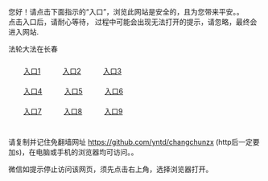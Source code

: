 您好！请点击下面指示的“入口”，浏览此网站是安全的，且为您带来平安。。 <br/>
点击入口后，请耐心等待， 过程中可能会出现无法打开的提示，请忽略，最终会进入网站. </br>

法轮大法在长春<br/>
<div style="padding:10px"><a style="margin:20px" target="_blank" href="https://d339uav4l9o2g2.cloudfront.net/2Qpsp?ewotzv" id="ccLink1" rel="nofollow">入口1</a> <a target="_blank" style="margin:20px" href="https://d1ydsl1xiicvu9.cloudfront.net/2Qpsp?oihgfpwg" id="ccLink2" rel="nofollow">入口2</a> <a style="margin:20px" target="_blank" href="https://d2sbcq4octr6gi.cloudfront.net/2Qpsp?bshqghsn" id="ccLink3" rel="nofollow">入口3</a></div>

<div style="padding:10px" ><a style="margin:20px" target="_blank" href="https://d339uav4l9o2g2.cloudfront.net/2Qpsp?ewotzv" id="ccLink4" rel="nofollow">入口4</a> <a style="margin:20px" href="https://d1ydsl1xiicvu9.cloudfront.net/2Qpsp?oihgfpwg" target="_blank" id="ccLink5" rel="nofollow">入口5</a> <a style="margin:20px" href="https://d2sbcq4octr6gi.cloudfront.net/2Qpsp?bshqghsn" target="_blank" id="ccLink6" rel="nofollow">入口6</a></div>

<div style="padding:10px"><a style="margin:20px" target="_blank" href="https://d339uav4l9o2g2.cloudfront.net/2Qpsp?ewotzv" id="ccLink7" rel="nofollow">入口7</a> <a style="margin:20px" href="https://d1ydsl1xiicvu9.cloudfront.net/2Qpsp?oihgfpwg" target="_blank" id="ccLink8" rel="nofollow">入口8</a> <a style="margin:20px" target="_blank" href="https://d2sbcq4octr6gi.cloudfront.net/2Qpsp?bshqghsn" id="ccLink9" rel="nofollow">入口9</a></div>

<br/>



请复制并记住免翻墙网址 https://github.com/yntd/changchunzx (http后一定要加s)，在电脑或手机的浏览器均可访问。。<br/>

微信如提示停止访问该网页，须先点击右上角，选择浏览器打开。
